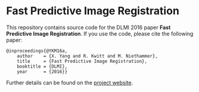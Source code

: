 # Fast Predictive Image Registration

This repository contains source code for the
DLMI 2016 paper 
**Fast Predictive Image Registration**. If you
use the code, please cite the following paper:

  ```
  @inproceedings{@YKM16a,
      author    = {X. Yang and R. Kwitt and M. Niethammer},
      title     = {Fast Predictive Image Registration},
      booktitle = {DLMI},
      year      = {2016}}
  ```

Further details can be found on the
[project website](https://rkwitt.github.io/FastPredictiveImageRegistration/).
